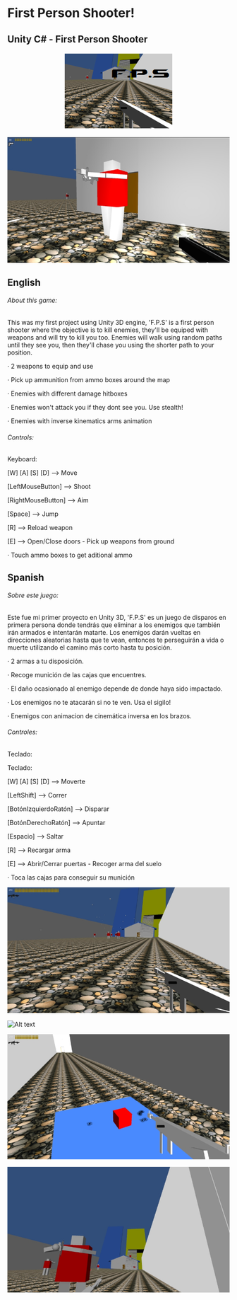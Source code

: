 # First Person Shooter!
## Unity C# - First Person Shooter

<p align="center">
  <img src="https://raw.githubusercontent.com/Nacho-Lopez-Guerrero/First-Person-Shooter/main/Screenshots/FPS_Title.png?raw=true"/>
</p>

![Alt text](/Screenshots/FPS_1.jpg?raw=true )

## English
###### About this game:

This was my first project using Unity 3D engine, 'F.P.S' is a first person shooter where the objective is to kill enemies, they'll be equiped with weapons and will try to kill you too. Enemies will walk using random paths until they see you, then they'll chase you using the shorter path to your position.

· 2 weapons to equip and use

· Pick up ammunition from ammo boxes around the map

· Enemies with different damage hitboxes

· Enemies won't attack you if they dont see you. Use stealth!

· Enemies with inverse kinematics arms animation

 ###### Controls:

Keyboard:

[W] [A] [S] [D] --> Move

[LeftMouseButton] --> Shoot

[RightMouseButton] --> Aim

[Space] --> Jump

[R] --> Reload weapon

[E] --> Open/Close doors - Pick up weapons from ground

· Touch ammo boxes to get aditional ammo

## Spanish
###### Sobre este juego:

Este fue mi primer proyecto en Unity 3D, 'F.P.S' es un juego de disparos en primera persona donde tendrás que eliminar a los enemigos que también irán armados e intentarán matarte. Los enemigos darán vueltas en direcciones aleatorias hasta que te vean, entonces te perseguirán a vida o muerte utilizando el camino más corto hasta tu posición.

· 2 armas a tu disposición.

· Recoge munición de las cajas que encuentres.

· El daño ocasionado al enemigo depende de donde haya sido impactado.

· Los enemigos no te atacarán si no te ven. Usa el sigilo!

· Enemigos con animacion de cinemática inversa en los brazos.

 ###### Controles:

Teclado:

Teclado:

[W] [A] [S] [D] --> Moverte

[LeftShift] --> Correr

[BotónIzquierdoRatón] --> Disparar

[BotónDerechoRatón] --> Apuntar

[Espacio] --> Saltar

[R] --> Recargar arma

[E] --> Abrir/Cerrar puertas - Recoger arma del suelo

· Toca las cajas para conseguir su munición


![Alt text](/Screenshots/FPS_2.jpg?raw=true )

![Alt text](/Screenshots/FPS.jpg?raw=true )

![Alt text](/Screenshots/FPS_4.jpg?raw=true )

![Alt text](/Screenshots/FPS_5.jpg?raw=true )